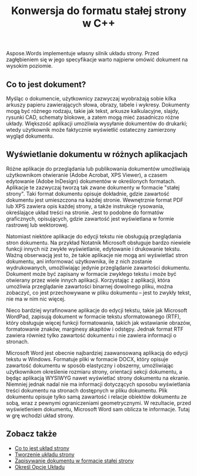 ﻿---
title: Konwersja do formatu stałej strony w C++
second_title: Aspose.Words dla C++
articleTitle: Konwersja do formatu stałej strony
linktitle: Konwersja do formatu stałej strony
description: "Zapisywanie dokumentów do PDF, XPS, HTML, XAML, PostScript, i PCL formatów."
type: docs
weight: 10
url: /pl/cpp/converting-to-fixed-page-format/
timestamp: 2024-09-24-14-35-44
---

Aspose.Words implementuje własny silnik układu strony. Przed zagłębieniem się w jego specyfikacje warto najpierw omówić dokument na wysokim poziomie.

## Co to jest dokument?

Myśląc o dokumencie, użytkownicy zazwyczaj wyobrażają sobie kilka arkuszy papieru zawierających słowa, obrazy, tabele i wykresy. Dokumenty mogą być różnego rodzaju, takie jak tekst, arkusze kalkulacyjne, slajdy, rysunki CAD, schematy blokowe, a zatem mogą mieć zasadniczo różne układy. Większość aplikacji umożliwia wysyłanie dokumentów do drukarki; wtedy użytkownik może faktycznie wyświetlić ostateczny zamierzony wygląd dokumentu.

## Wyświetlanie dokumentu w różnych aplikacjach

Różne aplikacje do przeglądania lub publikowania dokumentów umożliwiają użytkownikom otwieranie (Adobe Acrobat, XPS Viewer), a czasem edytowanie (Adobe InDesign) dokumentów w określonych formatach. Aplikacje te zazwyczaj tworzą tak zwane dokumenty w formacie "stałej strony". Taki format dokumentu opisuje dokładnie, gdzie zawartość dokumentu jest umieszczona na każdej stronie. Wewnętrznie format PDF lub XPS zawiera opis każdej strony, a także instrukcje rysowania, określające układ treści na stronie. Jest to podobne do formatów graficznych, opisujących, gdzie zawartość jest wyświetlana w formie rastrowej lub wektorowej.

Natomiast niektóre aplikacje do edycji tekstu nie obsługują przeglądania stron dokumentu. Na przykład Notatnik Microsoft obsługuje bardzo niewiele funkcji innych niż zwykłe wyświetlanie, edytowanie i drukowanie tekstu. Ważną obserwacją jest to, że takie aplikacje nie mogą ani wyświetlać stron dokumentu, ani informować użytkownika, ile z nich zostanie wydrukowanych, umożliwiając jedynie przeglądanie zawartości dokumentu. Dokument może być zapisany w formacie zwykłego tekstu i może być otwierany przez wiele innych aplikacji. Korzystając z aplikacji, która umożliwia przeglądanie zawartości binarnej dowolnego pliku, można zobaczyć, co jest przechowywane w pliku dokumentu – jest to zwykły tekst, nie ma w nim nic więcej.

Nieco bardziej wyrafinowane aplikacje do edycji tekstu, takie jak Microsoft WordPad, zapisują dokument w formacie tekstu sformatowanego (RTF), który obsługuje więcej funkcji formatowania, takich jak wstawianie obrazów, formatowanie znaków, marginesy akapitów i odstępy. Jednak format RTF zawiera również tylko zawartość dokumentu i nie zawiera informacji o stronach.

Microsoft Word jest obecnie najbardziej zaawansowaną aplikacją do edycji tekstu w Windows. Formatuje pliki w formacie DOCX, który opisuje zawartość dokumentu w sposób elastyczny i obszerny, umożliwiając użytkownikom określenie rozmiaru strony, orientacji sekcji dokumentu, a będąc aplikacją WYSIWYG nawet wyświetlać strony dokumentu na ekranie. Niemniej jednak nadal nie ma informacji dotyczących sposobu wyświetlania treści dokumentu na stronach dostępnych w pliku dokumentu. Plik dokumentu opisuje tylko samą zawartość i relacje obiektów dokumentu ze sobą, wraz z pewnymi ograniczeniami geometrycznymi. W rezultacie, przed wyświetleniem dokumentu, Microsoft Word sam oblicza te informacje. Tutaj w grę wchodzi układ strony.

## Zobacz także

* [Co to jest układ strony](/words/cpp/what-is-a-page-layout/)
* [Tworzenie układu strony](/words/cpp/creating-a-page-layout/)
* [Zapisywanie dokumentu w formacie stałej strony](/words/cpp/saving-a-document-to-fixed-page-format/)
* [Określ Opcje Układu](/words/cpp/specify-layout-options/)
